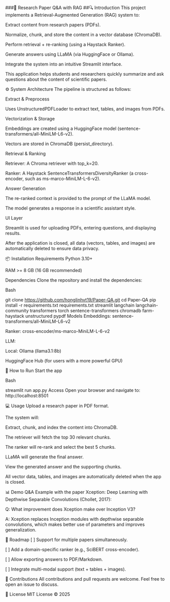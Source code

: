 ###📑 Research Paper Q&A with RAG
##🔍 Introduction
This project implements a Retrieval-Augmented Generation (RAG) system to:

Extract content from research papers (PDFs).

Normalize, chunk, and store the content in a vector database (ChromaDB).

Perform retrieval + re-ranking (using a Haystack Ranker).

Generate answers using LLaMA (via HuggingFace or Ollama).

Integrate the system into an intuitive Streamlit interface.

This application helps students and researchers quickly summarize and ask questions about the content of scientific papers.

⚙️ System Architecture
The pipeline is structured as follows:

Extract & Preprocess

Uses UnstructuredPDFLoader to extract text, tables, and images from PDFs.

Vectorization & Storage

Embeddings are created using a HuggingFace model (sentence-transformers/all-MiniLM-L6-v2).

Vectors are stored in ChromaDB (persist_directory).

Retrieval & Ranking

Retriever: A Chroma retriever with top_k=20.

Ranker: A Haystack SentenceTransformersDiversityRanker (a cross-encoder, such as ms-marco-MiniLM-L-6-v2).

Answer Generation

The re-ranked context is provided to the prompt of the LLaMA model.

The model generates a response in a scientific assistant style.

UI Layer

Streamlit is used for uploading PDFs, entering questions, and displaying results.

After the application is closed, all data (vectors, tables, and images) are automatically deleted to ensure data privacy.

📦 Installation
Requirements
Python 3.10+

RAM >= 8 GB (16 GB recommended)

Dependencies
Clone the repository and install the dependencies:

Bash

git clone https://github.com/honglinhvt19/Paper-QA.git
cd Paper-QA
pip install -r requirements.txt
requirements.txt
streamlit
langchain
langchain-community
transformers
torch
sentence-transformers
chromadb
farm-haystack
unstructured
pypdf
Models
Embeddings: sentence-transformers/all-MiniLM-L6-v2

Ranker: cross-encoder/ms-marco-MiniLM-L-6-v2

LLM:

Local: Ollama (llama3.1:8b)

HuggingFace Hub (for users with a more powerful GPU)

🚀 How to Run
Start the app

Bash

streamlit run app.py
Access
Open your browser and navigate to: http://localhost:8501

💻 Usage
Upload a research paper in PDF format.

The system will:

Extract, chunk, and index the content into ChromaDB.

The retriever will fetch the top 30 relevant chunks.

The ranker will re-rank and select the best 5 chunks.

LLaMA will generate the final answer.

View the generated answer and the supporting chunks.

All vector data, tables, and images are automatically deleted when the app is closed.

📊 Demo Q&A
Example with the paper Xception: Deep Learning with Depthwise Separable Convolutions (Chollet, 2017):

Q: What improvement does Xception make over Inception V3?

A: Xception replaces Inception modules with depthwise separable convolutions, which makes better use of parameters and improves generalization.

🔮 Roadmap
[ ] Support for multiple papers simultaneously.

[ ] Add a domain-specific ranker (e.g., SciBERT cross-encoder).

[ ] Allow exporting answers to PDF/Markdown.

[ ] Integrate multi-modal support (text + tables + images).

🤝 Contributions
All contributions and pull requests are welcome. Feel free to open an issue to discuss.

📜 License
MIT License © 2025
